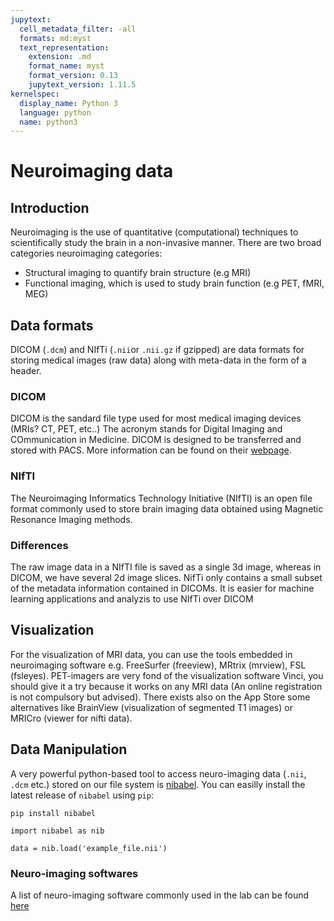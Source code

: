 ```yaml
---
jupytext:
  cell_metadata_filter: -all
  formats: md:myst
  text_representation:
    extension: .md
    format_name: myst
    format_version: 0.13
    jupytext_version: 1.11.5
kernelspec:
  display_name: Python 3
  language: python
  name: python3
---
```


# Neuroimaging data



## Introduction

Neuroimaging is the use of quantitative (computational) techniques to scientifically study the brain in a non-invasive manner. There are two broad categories neuroimaging categories:

-  Structural imaging to quantify brain structure (e.g MRI)
- Functional imaging, which is used to study brain function (e.g PET, fMRI, MEG)


## Data formats


DICOM (`.dcm`) and NIfTi (`.nii`or `.nii.gz` if gzipped)  are data formats for storing medical images (raw data) along with meta-data in the form of a header. 


### DICOM

DICOM is the sandard file type used for most medical imaging devices (MRIs? CT, PET, etc..) The acronym stands for Digital Imaging and COmmunication in Medicine. DICOM is designed to be transferred and stored with PACS. More information can be found on their [webpage](https://www.dicomstandard.org/about).

### NIfTI

The Neuroimaging Informatics Technology Initiative (NIfTI) is an open file format commonly used to store brain imaging data obtained using Magnetic Resonance Imaging methods.

### Differences

The raw image data in a NIfTI file is saved as a single 3d image, whereas in DICOM, we have several 2d image slices. NifTi only contains a small subset of the metadata information contained in DICOMs. It is easier for machine learning applications and analyzis to use NIfTi over DICOM



## Visualization

For the visualization of MRI data, you can use the tools embedded in neuroimaging software e.g. FreeSurfer (freeview), MRtrix (mrview), FSL (fsleyes). PET-imagers are very fond of the visualization software Vinci, you should give it a try because it works on any MRI data (An online registration is not compulsory but advised). There exists also on the App Store some alternatives like BrainView (visualization of segmented T1 images) or MRICro (viewer for nifti data).

 

## Data Manipulation 


A very powerful python-based tool to access neuro-imaging data (`.nii`, `.dcm` etc.) stored on our file system is [nibabel](https://nipy.org/nibabel/). You can easilly install the latest release of `nibabel` using `pip`:

```
pip install nibabel 
```


```{code-cell}
import nibabel as nib

data = nib.load('example_file.nii')
```

### Neuro-imaging softwares

A list of neuro-imaging software commonly used in the lab can be found [here](https://aramislab.paris.inria.fr/clinica/docs/public/latest/Third-party/#pipeline-specific-interfaces)
